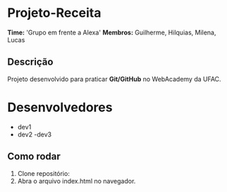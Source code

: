 # Projeto-Receita
**Time:** 'Grupo em frente a Alexa'
**Membros:** Guilherme, Hilquias, Milena, Lucas

## Descrição
Projeto desenvolvido para praticar **Git/GitHub** no WebAcademy da UFAC.

#  Desenvolvedores
- dev1
- dev2
-dev3

## Como rodar
1. Clone repositório:
2. Abra o arquivo index.html no navegador.